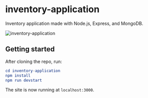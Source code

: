 # inventory-application

Inventory application made with Node.js, Express, and MongoDB.

![inventory-application](https://user-images.githubusercontent.com/46205282/134071931-a0114506-1871-4bbc-b854-0e4ce883c100.gif)

## Getting started

After cloning the repo, run:

```elm
cd inventory-application
npm install
npm run devstart
```

The site is now running at `localhost:3000`.

